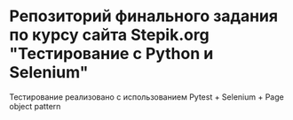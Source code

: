 # Репозиторий финального задания по курсу сайта Stepik.org "Тестирование с Python и Selenium"

Тестирование реализовано с использованием Pytest + Selenium + Page object pattern
